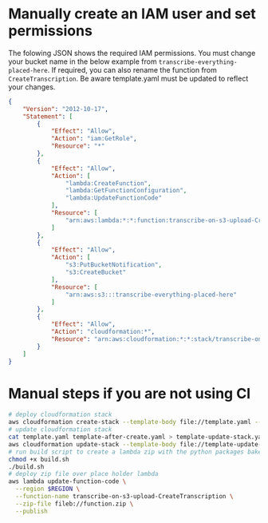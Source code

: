 
# Manually create an IAM user and set permissions
The folowing JSON shows the required IAM permissions. You must change your bucket name in the below example from `transcribe-everything-placed-here`. If required, you can also rename the function from `CreateTranscription`. Be aware template.yaml must be updated to reflect your changes. 
```json
{
    "Version": "2012-10-17",
    "Statement": [
        {
            "Effect": "Allow",
            "Action": "iam:GetRole",
            "Resource": "*"
        },
        {
            "Effect": "Allow",
            "Action": [
                "lambda:CreateFunction",
                "lambda:GetFunctionConfiguration",
                "lambda:UpdateFunctionCode"
            ],
            "Resource": [
                "arn:aws:lambda:*:*:function:transcribe-on-s3-upload-CreateTranscription*"
            ]
        },
        {
            "Effect": "Allow",
            "Action": [
                "s3:PutBucketNotification",
                "s3:CreateBucket"
            ],
            "Resource": [
                "arn:aws:s3:::transcribe-everything-placed-here"
            ]
        },
        {
            "Effect": "Allow",
            "Action": "cloudformation:*",
            "Resource": "arn:aws:cloudformation:*:*:stack/transcribe-on-s3-upload/*"
        }
    ]
}
```


# Manual steps if you are not using CI
```sh
# deploy cloudformation stack
aws cloudformation create-stack --template-body file://template.yaml --capabilities CAPABILITY_IAM --stack-name "transcribe-on-s3-upload"
# update cloudformation stack
cat template.yaml template-after-create.yaml > template-update-stack.yaml
aws cloudformation update-stack --template-body file://template-update-stack.yaml --capabilities CAPABILITY_IAM --stack-name "transcribe-on-s3-upload"
# run build script to create a lambda zip with the python packages baked in
chmod +x build.sh
./build.sh
# deploy zip file over place holder lambda
aws lambda update-function-code \
  --region $REGION \
  --function-name transcribe-on-s3-upload-CreateTranscription \
  --zip-file fileb://function.zip \
  --publish
```

